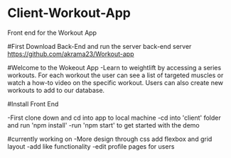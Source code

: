 # Client-Workout-App
Front end for the Workout App

#First Download Back-End and run the server back-end server
https://github.com/akrama23/Workout-app

#Welcome to the Wokeout App
-Learn to weightlift by accessing a series workouts. For each workout the user can see a list of targeted muscles or watch a how-to video on the specific workout. Users can also create new workouts to add to our database.

#Install Front End

-First clone down and cd into app to local machine
-cd into 'client' folder and run 'npm install'
-run 'npm start' to get started with the demo

#currently working on 
-More design through css add flexbox and grid layout
-add like functionality 
-edit profile pages for users 